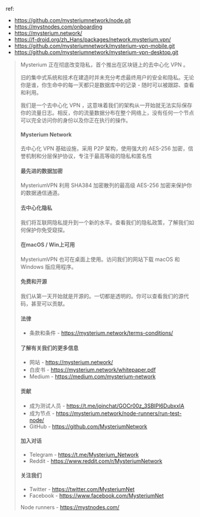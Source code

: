 
ref:

- https://github.com/mysteriumnetwork/node.git
- https://mystnodes.com/onboarding
- https://mysterium.network/
- https://f-droid.org/zh_Hans/packages/network.mysterium.vpn/
- https://github.com/mysteriumnetwork/mysterium-vpn-mobile.git
- https://github.com/mysteriumnetwork/mysterium-vpn-desktop.git

> Mysterium 正在彻底改变隐私，首个推出在区块链上的去中心化 VPN 。
> 
> 旧的集中式系统和技术在建造时并未充分考虑最终用户的安全和隐私。无论你是谁，你生命中的每一天都只是数据库中的记录 - 随时可以被跟踪、查看和利用。
> 
> 我们是一个去中心化 VPN ，这意味着我们的架构从一开始就无法实际保存你的流量日志。相反，你的流量数据分布在整个网络上，没有任何一个节点可以完全访问你的身份以及你正在执行的操作。
> 
> #### Mysterium Network
> 
> 去中心化 VPN 基础设施，采用 P2P 架构，使用强大的 AES-256 加密，信誉机制和分层保护协议，专注于最高等级的隐私和匿名性
> 
> #### 最先进的数据加密
> 
> MysteriumVPN 利用 SHA384 加密散列的最高级 AES-256 加密来保护你的数据通信通道。
> 
> #### 去中心化隐私
> 
> 我们将互联网隐私提升到一个新的水平。查看我们的隐私政策，了解我们如何保护你免受窥探。
> 
> #### 在macOS / Win上可用
> 
> MysteriumVPN 也可在桌面上使用。访问我们的网站下载 macOS 和 Windows 版应用程序。
> 
> #### 免费和开源
> 
> 我们从第一天开始就是开源的。一切都是透明的。你可以查看我们的源代码，甚至可以贡献。
> 
> #### 法律
> 
> - 条款和条件 - https://mysterium.network/terms-conditions/
> 
> #### 了解有关我们的更多信息
> 
> - 网站 - https://mysterium.network/
> - 白皮书 - https://mysterium.network/whitepaper.pdf
> - Medium - https://medium.com/mysterium-network
> 
> #### 贡献
> 
> - 成为测试人员 - https://t.me/joinchat/GOCr00z_3SBIPl6DubxxIA
> - 成为节点 - https://mysterium.network/node-runners/run-test-node/
> - GitHub - https://github.com/MysteriumNetwork
> 
> #### 加入对话
> 
> - Telegram - https://t.me/Mysterium_Network
> - Reddit - https://www.reddit.com/r/MysteriumNetwork
> 
> #### 关注我们
> 
> - Twitter - https://twitter.com/MysteriumNet
> - Facebook - https://www.facebook.com/MysteriumNet
> 
> Node runners - https://mystnodes.com/
> 


